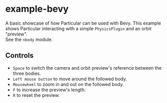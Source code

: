 # example-bevy

A basic showcase of how Particular can be used with Bevy. This example shows Particular interacting with a simple `PhysicsPlugin` and an orbit "preview".  
See the `nbody` module.

## Controls

- `Space` to switch the camera and orbit preview's reference between the three bodies.
- `Left mouse button` to move around the followed body.
- `Mousewheel` to zoom in and out on the followed body.
- `F` to increase the preview's length.
- `R` to reset the preview.

